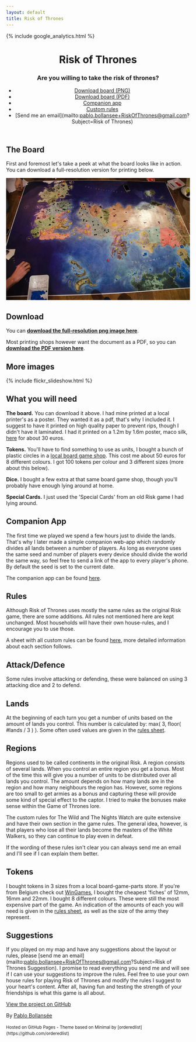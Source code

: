 ```yaml
---
layout: default
title: Risk of Thrones
---
```


{% include google_analytics.html %}

<header markdown="1">

# Risk of Thrones

### Are you willing to take the risk of thrones?

* [Download board (PNG)](https://drive.google.com/file/d/0B8-DllFwoZXscnMyTXJvNk1oZzQ/view?usp=sharing)
* [Download board (PDF)](https://drive.google.com/file/d/0B8-DllFwoZXseTJsamF3aWppajQ/view?usp=sharing)
* [Companion app](companion/)
* [Custom rules](https://docs.google.com/spreadsheets/d/1QuzX1nsdQnzBMiFesjz8cuc44RaNeqp5e4vN8ug8PQ0/edit#gid=0)
* [Send me an email](mailto:pablo.bollansee+RiskOfThrones@gmail.com?Subject=Risk of Thrones)

</header>



<div class="section_wrapper">
<section markdown="1">

# The Board

First and foremost let's take a peek at what the board looks like in action. You can download a full-resolution version for printing below.

![Map Previes](images/as_board_overview.jpg)

# Download

You can **[download the full-resolution png image here](https://drive.google.com/file/d/0B8-DllFwoZXscnMyTXJvNk1oZzQ/view?usp=sharing)**.

Most printing shops however want the document as a PDF, so you can **[download the PDF version here](https://drive.google.com/file/d/0B8-DllFwoZXseTJsamF3aWppajQ/view?usp=sharing)**.

# More images

{% include flickr_slideshow.html %}


# What you will need

**The board.** You can download it above. I had mine printed at a local printer's as a poster. They wanted it as a pdf, that's why I included it. I suggest to have it printed on high quality paper to prevent rips, though I didn't have it laminated. I had it printed on a 1.2m by 1.6m poster, maco silk, [here](https://www.zwartopwit.be/) for about 30 euros.

**Tokens.** You'll have to find something to use as units, I bought a bunch of plastic circles in a [local board game shop](http://www.wingames.be/). This cost me about 50 euros for 8 different colours. I got 100 tokens per colour and 3 different sizes (more about this below).

**Dice.** I bought a few extra at that same board game shop, though you'll probably have enough lying around at home.

**Special Cards.** I just used the 'Special Cards' from an old Risk game I had lying around.


# Companion App

The first time we played we spend a few hours just to divide the lands. That's why I later made a simple companion web-app which randomly divides all lands between a number of players. As long as everyone uses the same seed and number of players every device should divide the world the same way, so feel free to send a link of the app to every player's phone. By default the seed is set to the current date.

The companion app can be found [here](companion/).



# Rules

Although Risk of Thrones uses mostly the same rules as the original Risk game, there are some additions. All rules not mentioned here are kept unchanged. Most households will have their own house-rules, and I encourage you to use those.

A sheet with all custom rules can be found [here](https://docs.google.com/spreadsheets/d/1QuzX1nsdQnzBMiFesjz8cuc44RaNeqp5e4vN8ug8PQ0/edit#gid=0), more detailed information about each section follows.

## Attack/Defence

Some rules involve attacking or defending, these were balanced on using 3 attacking dice and 2 to defend.

## Lands

At the beginning of each turn you get a number of units based on the amount of lands you control. This number is calculated by: max( 3, floor( #lands / 3 ) ). Some often used values are given in the [rules sheet](https://docs.google.com/spreadsheets/d/1QuzX1nsdQnzBMiFesjz8cuc44RaNeqp5e4vN8ug8PQ0/edit#gid=0).

## Regions

Regions used to be called continents in the original Risk. A region consists of several lands. When you control an entire region you get a bonus. Most of the time this will give you a number of units to be distributed over all lands you control. The amount depends on how many lands are in the region and how many neighbours the region has. However, some regions are too small to get armies as a bonus and capturing these will provide some kind of special effect to the captor. I tried to make the bonuses make sense within the Game of Thrones lore.

The custom rules for The Wild and The Nights Watch are quite extensive and have their own section in the game rules. The general idea, however, is that players who lose all their lands become the masters of the White Walkers, so they can continue to play even in defeat.

If the wording of these rules isn't clear you can always send me an email and I'll see if I can explain them better.

## Tokens

I bought tokens in 3 sizes from a local board-game-parts store. If you're from Belgium check out [WinGames](http://www.wingames.be/), I bought the cheapest 'fiches' of 12mm, 16mm and 22mm. I bought 8 different colours. These were still the most expensive part of the game. An indication of the amounts of each you will need is given in the [rules sheet](https://docs.google.com/spreadsheets/d/1QuzX1nsdQnzBMiFesjz8cuc44RaNeqp5e4vN8ug8PQ0/edit#gid=0), as well as the size of the army they represent.



# Suggestions

If you played on my map and have any suggestions about the layout or rules, please [send me an email](mailto:pablo.bollansee+RiskOfThrones@gmail.com?Subject=Risk of Thrones Suggestion). I promise to read everything you send me and will see if I can use your suggestions to improve the rules. Feel free to use your own house rules for playing Risk of Thrones and modify the rules I suggest to your heart's content. After all, having fun and testing the strength of your friendships is what this game is all about.

</section>
</div>



<footer markdown="1">

[View the project on GitHub](https://github.com/TheOddler/RiskOfThrones)

By [Pablo Bollansée](http://theoddler.github.io/)

<small markdown="1">
Hosted on GitHub Pages - Theme based on Minimal by [orderedlist](https://github.com/orderedlist)
</small>

</footer>
